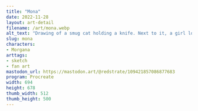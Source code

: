 ```yaml
---
title: "Mona"
date: 2022-11-28
layout: art-detail
filename: /art/mona.webp
alt_text: "Drawing of a smug cat holding a knife. Next to it, a girl looking up into the sky. She’s dressed in a casual, breezy shirt and shorts."
slug: mona
characters:
- Morgana
arttags:
- sketch
- fan art
mastodon_url: https://mastodon.art/@redstrate/109421857086877683
program: Procreate
width: 694
height: 678
thumb_width: 512
thumb_height: 500
---
```

